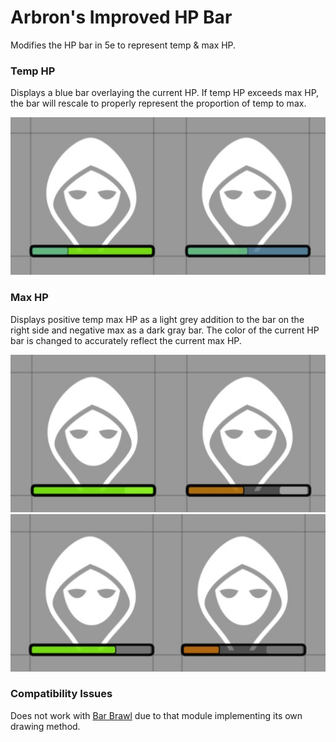 # Arbron's Improved HP Bar

Modifies the HP bar in 5e to represent temp & max HP.


### Temp HP
Displays a blue bar overlaying the current HP. If temp HP exceeds max HP, the bar will rescale to properly represent the proportion of temp to max.

![Temp HP](images/temp-hp.jpg "Temp HP")


### Max HP
Displays positive temp max HP as a light grey addition to the bar on the right side and negative max as a dark gray bar. The color of the current HP bar is changed to accurately reflect the current max HP.

![Positive Max HP](images/max-hp-positive.jpg "Positive Max HP")
![Negative Max HP](images/max-hp-negative.jpg "Negative Max HP")


### Compatibility Issues
Does not work with [Bar Brawl](https://gitlab.com/woodentavern/foundryvtt-bar-brawl) due to that module implementing its own drawing method.
